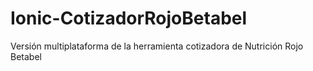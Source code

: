 # Ionic-CotizadorRojoBetabel
Versión multiplataforma de la herramienta cotizadora de Nutrición Rojo Betabel
